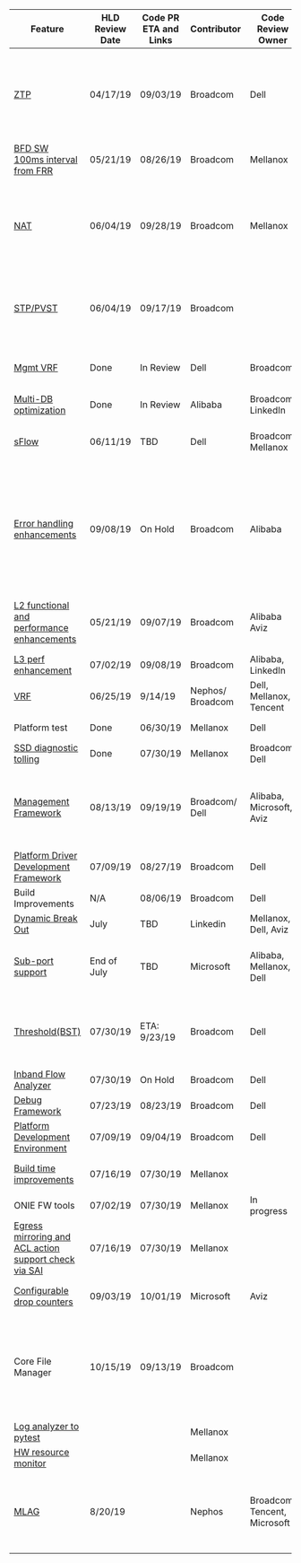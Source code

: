 <html>
<head>
<body style="width: 100%">
<table style="width: 100%" >
<thead>
<tr >
<th>Feature</th>
<th>HLD  Review  Date</th>
<th>Code PR  ETA and Links</th>
<th>Contributor</th>
<th>Code Review Owner</th>
<th>201911 Release</th>
<th>PR Link &amp; Status of PR</th>
</tr>
</thead>
<tbody>
<tr >
<td><a  href="https://github.com/Azure/SONiC/blob/master/doc/ztp/ztp.md">ZTP</a></td>
<td>04/17/19</td>
<td>09/03/19</td>
<td>Broadcom</td>
<td>Dell</td>
<td>Yes</td>
<td> <del><a  href="https://github.com/Azure/sonic-buildimage/pull/3227">3227</a></del> - Merged <br>
<del><a  href="https://github.com/Azure/sonic-buildimage/pull/3298">3298</a></del> - Merged<br>  
<del><a  href="https://github.com/Azure/sonic-swss/pull/1000">1000</a></del> - Merged <br>
<del><a  href="https://github.com/Azure/sonic-buildimage/pull/3299">3299</a></del> - Merged <br>
<del><a  href="https://github.com/Azure/sonic-ztp/pull/12">12</a></del> - Merged<br> 
<a  href="https://github.com/Azure/sonic-utilities/pull/599">599</a> - Write Access Approval Required &amp; BuildTestFails <br>
<del><a  href="https://github.com/Azure/sonic-utilities/pull/715">715</a></del> - Merged</td>
</tr>
<tr >
<td><a  href="https://github.com/Azure/SONiC/pull/383">BFD SW  100ms interval  from FRR</a></td>
<td>05/21/19</td>
<td>08/26/19</td>
<td>Broadcom</td>
<td>Mellanox</td>
<td>Yes</td>
<td><a  href="https://github.com/Azure/sonic-buildimage/pull/3385">3385</a> - Closed <a  href="https://github.com/Azure/sonic-buildimage/pull/3838">3838</a> - Changes Required</td>
</tr>
<tr >
<td><a  href="https://github.com/Azure/SONiC/pull/390">NAT</a></td>
<td>06/04/19</td>
<td>09/28/19</td>
<td>Broadcom</td>
<td>Mellanox</td>
<td>&nbsp;</td>
<td><a  href="https://github.com/Azure/sonic-buildimage/pull/3494">3494</a> - ChangesApproved, but VsImageTestIssue <a  href="https://github.com/Azure/sonic-swss/pull/1059">1059</a> - ChangesApproved, but VsTestFails<span class="md-html-inline" ><sup>[7]</sup> <a  href="https://github.com/Azure/sonic-utilities/pull/645">645</a> - NotYetApproved &amp; BuildTestFails <a  href="https://github.com/Azure/sonic-linux-kernel/pull/100">100 </a> - ChangesApproved, but NeedsConflictResolution <del><a  href="https://github.com/Azure/sonic-swss-common/pull/304">304</a></del> - Merged <del><a  href="https://github.com/Azure/sonic-sairedis/pull/519">519</a></del> - Merged</td>
</tr>
<tr >
<td><a  href="https://github.com/Azure/SONiC/pull/386">STP/PVST</a></td>
<td>06/04/19</td>
<td>09/17/19</td>
<td>Broadcom</td>
<td>&nbsp;</td>
<td>&nbsp;</td>
<td><a  href="https://github.com/Azure/sonic-stp/pull/20">20</a> - MergePending <del><a  href="https://github.com/Azure/sonic-swss-common/pull/305">305</a></del> - Merged <a  href="https://github.com/Azure/sonic-swss/pull/1058">1058</a> - NotYetApproved &amp; VsTestFails <a  href="https://github.com/Azure/sonic-utilities/pull/648">648</a> - ChangesApproved, but BuildTestFails <a  href="https://github.com/Azure/sonic-buildimage/pull/3463">3463</a> - WriteAccessApprovalRequired &amp; BuildTest Fails.</td>
</tr>
<tr >
<td><a  href="https://github.com/Azure/sonic-utilities/pull/463/commits/d6d14929ef1f1d27f92e4bb5db30fba8b39dcfd4">Mgmt VRF</a></td>
<td>Done</td>
<td>In Review</td>
<td>Dell</td>
<td>Broadcom</td>
<td>&nbsp;</td>
<td><del><a  href="https://github.com/Azure/sonic-buildimage/pull/2585">2585</a></del> - Merged <del><a  href="https://github.com/Azure/sonic-buildimage/pull/2608">2608</a></del> - Merged <del><a  href="https://github.com/Azure/sonic-buildimage/pull/3204">3204</a></del> - Merged <del><a  href="https://github.com/Azure/sonic-utilities/pull/463">463</a></del> - Merged <del><a  href="https://github.com/Azure/sonic-utilities/pull/472">472</a></del> - Merged <del><a  href="https://github.com/Azure/sonic-utilities/pull/627">627</a></del> - Merged  <del><a  href="https://github.com/Azure/sonic-buildimage/pull/3586">3586</a></del> - Merged</td>
</tr>
<tr >
<td><a  href="https://github.com/Azure/SONiC/blob/ed69d427dcf358299b2c1b812e59a1e26a4ef4a5/doc/database/multi_database_instances.md">Multi-DB  optimization</a></td>
<td>Done</td>
<td>In Review</td>
<td>Alibaba</td>
<td>Broadcom, LinkedIn</td>
<td>&nbsp;</td>
<td><del><a  href="https://github.com/Azure/sonic-py-swsssdk/pull/52">52</a></del> - Merged</td>
</tr>
<tr >
<td><a  href="https://github.com/Azure/SONiC/pull/389">sFlow</a></td>
<td>06/11/19</td>
<td>TBD</td>
<td>Dell</td>
<td>Broadcom Mellanox</td>
<td>&nbsp;</td>
<td><del><a  href="https://github.com/Azure/sonic-linux-kernel/pull/94">94</a></del> - Merged <del><a  href="https://github.com/Azure/sonic-swss-common/pull/299">299</a></del> - Merged <del><a  href="https://github.com/Azure/sonic-sairedis/pull/498">498</a></del> - Merged <del><a  href="https://github.com/Azure/sonic-swss/pull/1012">1012</a></del> - Merged <del><a  href="https://github.com/Azure/sonic-swss/pull/1011">1011</a></del> - Merged <del><a  href="https://github.com/Azure/sonic-buildimage/pull/3251">3251</a></del> - Merged <del><a  href="https://github.com/Azure/sonic-utilities/pull/592">592 </a></del> - Merged</td>
</tr>
<tr >
<td><a  href="https://github.com/Azure/SONiC/pull/391">Error handling  enhancements</a></td>
<td>09/08/19</td>
<td>On Hold</td>
<td>Broadcom</td>
<td>Alibaba</td>
<td>&nbsp;</td>
<td><span class=""><strong>Framework</strong> <a  href="https://github.com/Azure/sonic-swss-common/pull/309">309</a> - 1 Approved, 1 Change Requested , NeedsUpdate  <a  href="https://github.com/Azure/sonic-utilities/pull/666">666</a> - ReviewerNotAssigned <a  href="https://github.com/Azure/sonic-swss/pull/1100">1100</a> - NotYetApproved &amp; BuildTestFails<span class="md-tag md-raw-inline" >&lt;/sup&gt; <a  href="https://github.com/Azure/sonic-sairedis/pull/523">523</a> - ChangesRequested&amp; NeedsConflictResolution <span class=""><strong>BGP</strong> <a  href="https://github.com/Azure/sonic-buildimage/pull/3629">3629</a> - ReviewerNotAssigned <a  href="https://github.com/Azure/sonic-utilities/pull/709">709</a> - ReviewPending &amp; BuildTestFails <a  href="https://github.com/Azure/sonic-swss/pull/1101">1101</a> - ReviewerNotAssigned &amp; BuildTestFails</td>
</tr>
<tr >
<td><a  href="https://github.com/Azure/SONiC/pull/379">L2 functional and   performance enhancements</a></td>
<td>05/21/19</td>
<td>09/07/19</td>
<td>Broadcom</td>
<td>Alibaba  Aviz</td>
<td>&nbsp;</td>
<td><a  href="https://github.com/Azure/sonic-swss/pull/885">885 </a> - ReviewPending &amp; Build test fails due to dependencies <del><a  href="https://github.com/Azure/sonic-sairedis/pull/510">510 </a></del> - Merged <del><a  href="https://github.com/Azure/sonic-swss-common/pull/303">303</a></del> - Merged <a  href="https://github.com/Azure/sonic-utilities/pull/529">529</a> - 2 reviewers approved, 1 more review is pending</td>
</tr>
<tr >
<td><a  href="https://github.com/Azure/SONiC/pull/399">L3 perf  enhancement</a></td>
<td>07/02/19</td>
<td>09/08/19</td>
<td>Broadcom</td>
<td>Alibaba,  LinkedIn</td>
<td>&nbsp;</td>
<td><del><a  href="https://github.com/Azure/sonic-swss/pull/1048">1048</a></del> - Merged</td>
</tr>
<tr >
<td><a  href="https://github.com/Azure/SONiC/blob/master/doc/vrf/sonic-vrf-hld.md">VRF</a></td>
<td>06/25/19</td>
<td>9/14/19</td>
<td>Nephos/ Broadcom</td>
<td>Dell, Mellanox, Tencent</td>
<td>&nbsp;</td>
<td><del><a  href="https://github.com/Azure/sonic-buildimage/pull/3733">3733</a></del> - Merged <a  href="https://github.com/Azure/sonic-buildimage/pull/3047">3047</a> - ChangeRequested  <del><a  href="https://github.com/Azure/sonic-swss/pull/943">943</a></del> - Merged <del><a  href="https://github.com/Azure/sonic-mgmt/pull/1065">1065</a></del> - Merged </td>
</tr>
<tr >
<td>Platform test</td>
<td>Done</td>
<td>06/30/19</td>
<td>Mellanox</td>
<td>Dell</td>
<td>&nbsp;</td>
<td><del><a  href="https://github.com/Azure/sonic-mgmt/pull/915">915</a></del> - Merged <del><a  href="https://github.com/Azure/sonic-mgmt/pull/980">980</a></del> - Merged <del><a  href="https://github.com/Azure/sonic-mgmt/pull/1079">1079</a></del> - Merged</td>
</tr>
<tr >
<td><a  href="https://github.com/Azure/SONiC/pull/378">SSD diagnostic   tolling</a></td>
<td>Done</td>
<td>07/30/19</td>
<td>Mellanox</td>
<td>Broadcom,  Dell</td>
<td>&nbsp;</td>
<td><del><a  href="https://github.com/Azure/sonic-utilities/pull/587">587</a></del> - Merged <del><a  href="https://github.com/Azure/sonic-buildimage/pull/47">47</a></del> - Merged <del><a  href="https://github.com/Azure/sonic-buildimage/pull/3218">3218</a></del> - Merged</td>
</tr>
<tr >
<td><a  href="https://github.com/Azure/SONiC/pull/436">Management   Framework</a></td>
<td>08/13/19</td>
<td>09/19/19</td>
<td>Broadcom/ Dell</td>
<td>Alibaba, Microsoft, Aviz</td>
<td>&nbsp;</td>
<td><a  href="https://github.com/Azure/sonic-mgmt-framework/pull/18">18</a> - Approval &amp; Merge Pending <a  href="https://github.com/Azure/sonic-telemetry/pull/23">23</a> - NotYetApproved , Build TestFails &amp; NeedsConflictResolution <a  href="https://github.com/Azure/sonic-buildimage/pull/3488">3488</a> - WriteAccessApprovalRequired , VsImageTestFails &amp; NeedsConflictResolution <del><a  href="https://github.com/Azure/sonic-utilities/pull/659">659</a></del> - Merged</td>
</tr>
<tr >
<td><a  href="https://github.com/Azure/SONiC/pull/406">Platform Driver  Development   Framework</a></td>
<td>07/09/19</td>
<td>08/27/19</td>
<td>Broadcom</td>
<td>Dell</td>
<td>&nbsp;</td>
<td><a  href="https://github.com/Azure/sonic-buildimage/pull/3387">3387</a> - 1 approval done and 1 approval pending <del><a  href="https://github.com/Azure/sonic-platform-common/pull/62">62</a></del> - Merged <del><a  href="https://github.com/Azure/sonic-utilities/pull/624">624</a></del> - Merged</td>
</tr>
<tr >
<td>Build Improvements</td>
<td>N/A</td>
<td>08/06/19</td>
<td>Broadcom</td>
<td>Dell</td>
<td>&nbsp;</td>
<td><a  href="https://github.com/Azure/sonic-buildimage/pull/3292">3292</a> - Closed. New PR number is unknown</td>
</tr>
<tr >
<td><a  href="https://github.com/Azure/SONiC/pull/450">Dynamic Break Out</a></td>
<td>July</td>
<td>TBD</td>
<td>Linkedin</td>
<td>Mellanox, Dell, Aviz</td>
<td>&nbsp;</td>
<td>&nbsp;</td>
</tr>
<tr >
<td><a  href="https://github.com/Azure/SONiC/pull/420">Sub-port support</a></td>
<td>End of July</td>
<td>TBD</td>
<td>Microsoft</td>
<td>Alibaba, Mellanox, Dell</td>
<td>&nbsp;</td>
<td><del><a  href="https://github.com/opencomputeproject/SAI/pull/998">998</a></del> - Merged <del><a  href="https://github.com/Azure/sonic-swss-common/pull/284">284</a></del> - Merged <del><a  href="https://github.com/Azure/sonic-swss/pull/969">969</a></del> - Merged <del><a  href="https://github.com/Azure/sonic-swss/pull/871">871</a></del> - Merged <del><a  href="https://github.com/Azure/sonic-buildimage/pull/3412">3412</a></del> - Merged <del><a  href="https://github.com/Azure/sonic-buildimage/pull/3422">3422</a></del> - Merged <del><a  href="https://github.com/Azure/sonic-buildimage/pull/3413">3413</a></del> - Merged <del><a  href="https://github.com/Azure/sonic-utilities/pull/638">638</a></del> - Merged <del><a  href="https://github.com/Azure/sonic-utilities/pull/642">642</a></del> - Merged <del><a  href="https://github.com/Azure/sonic-utilities/pull/651">651</a></del> - Merged</td>
</tr>
<tr >
<td><a  href="https://github.com/Azure/SONiC/pull/429">Threshold(BST)</a></td>
<td>07/30/19</td>
<td>ETA: 9/23/19</td>
<td>Broadcom</td>
<td>Dell</td>
<td>&nbsp;</td>
<td><a  href="https://github.com/Azure/sonic-buildimage/pull/3501">3501</a> - 1 approval done, 1 change requested &amp; VsImageTestFails <a  href="https://github.com/Azure/sonic-tam/pull/12">12</a> - MergePending <a  href="https://github.com/Azure/sonic-swss/pull/1067">1067</a> - Approved, VsTestFails  <a  href="https://github.com/Azure/sonic-utilities/pull/665">665</a> - Approved but BuildTestFails <a  href="https://github.com/Azure/sonic-swss-common/pull/310">310</a> - WriteAccessApprovalRequired</td>
</tr>
<tr >
<td><a  href="https://github.com/Azure/SONiC/pull/427">Inband Flow   Analyzer</a></td>
<td>07/30/19</td>
<td>On Hold</td>
<td>Broadcom</td>
<td>Dell</td>
<td>&nbsp;</td>
<td>On Hold</td>
</tr>
<tr >
<td><a  href="https://github.com/Azure/SONiC/pull/398">Debug Framework</a></td>
<td>07/23/19</td>
<td>08/23/19</td>
<td>Broadcom</td>
<td>Dell</td>
<td>&nbsp;</td>
<td><a  href="https://github.com/Azure/sonic-swss-common/pull/300">300</a> - ApprovalPending <a  href="https://github.com/Azure/sonic-utilities/pull/618">618</a> - 1 approval done, 1 ChangePending.</td>
</tr>
<tr >
<td><a  href="https://github.com/Azure/SONiC/pull/407">Platform   Development  Environment</a></td>
<td>07/09/19</td>
<td>09/04/19</td>
<td>Broadcom</td>
<td>Dell</td>
<td>&nbsp;</td>
<td><del><a  href="https://github.com/Azure/sonic-buildimage/pull/3408">3408</a></del> - Closed <del><a  href="https://github.com/Azure/sonic-platform-pdk-pde/pull/27">27</a></del> - Closed  <a  href="https://github.com/Azure/sonic-buildimage/pull/3778">3778</a> - WriteAccessApprovalRequired<span class="md-tag md-raw-inline" >&lt;/sup&gt; <a  href="https://github.com/Azure/sonic-platform-pdk-pde/pull/28">28</a> - MergePending</td>
</tr>
<tr >
<td><a  href="https://github.com/Azure/SONiC/pull/419">Build time  improvements</a></td>
<td>07/16/19</td>
<td>07/30/19</td>
<td>Mellanox</td>
<td>&nbsp;</td>
<td>&nbsp;</td>
<td><del><a  href="https://github.com/Azure/sonic-swss/pull/911">911</a></del> - Merged <del><a  href="https://github.com/Azure/sonic-swss-common/pull/280">280</a></del> - Merged <del><a  href="https://github.com/Azure/sonic-sairedis/pull/461">461</a></del> - Merged <del><a  href="https://github.com/Azure/sonic-buildimage/pull/3048">3048</a></del> - Merged <del><a  href="https://github.com/Azure/sonic-buildimage/pull/3049">3049</a></del> - Merged</td>
</tr>
<tr >
<td>ONIE FW tools</td>
<td>07/02/19</td>
<td>07/30/19</td>
<td>Mellanox</td>
<td>In progress</td>
<td>&nbsp;</td>
<td>&nbsp;</td>
</tr>
<tr >
<td><a  href="https://github.com/Azure/SONiC/pull/411">Egress mirroring  and  ACL action   support check  via SAI</a></td>
<td>07/16/19</td>
<td>07/30/19</td>
<td>Mellanox</td>
<td>&nbsp;</td>
<td>&nbsp;</td>
<td><del><a  href="https://github.com/Azure/sonic-swss/pull/963">963</a></del> - Merged <del><a  href="https://github.com/Azure/sonic-swss/pull/1019">1019</a></del> - Merged <del><a  href="https://github.com/Azure/sonic-utilities/pull/575">575</a></del> - Merged <del><a  href="https://github.com/Azure/sonic-sairedis/pull/481">481</a></del> - Merged</td>
</tr>
<tr >
<td><a  href="https://github.com/Azure/SONiC/pull/434">Configurable   drop counters</a></td>
<td>09/03/19</td>
<td>10/01/19</td>
<td>Microsoft</td>
<td>Aviz</td>
<td>&nbsp;</td>
<td><del><a  href="https://github.com/Azure/sonic-swss-common/pull/308">308</a></del> - Merged <del><a  href="https://github.com/Azure/sonic-sairedis/pull/520">520</a></del> - Merged <del><a  href="https://github.com/Azure/sonic-swss/pull/1075">1075</a></del> - Merged <del><a  href="https://github.com/Azure/sonic-swss/pull/1093">1093</a></del> - Merged  <del><a  href="https://github.com/Azure/sonic-utilities/pull/688">688</a></del> - Merged</td>
</tr>
<tr >
<td>Core File Manager</td>
<td>10/15/19</td>
<td>09/13/19</td>
<td>Broadcom</td>
<td>&nbsp;</td>
<td>&nbsp;</td>
<td><a  href="https://github.com/Azure/sonic-buildimage/pull/3447">3447</a> - ReviewerNotAssigned, BuildTestFails &amp; NeedsConflictResolution <a  href="https://github.com/Azure/sonic-utilities/pull/643">643</a> - ReviewPending, BuildTestFails &amp; NeedsConflictResolution <a  href="https://github.com/Azure/sonic-buildimage/pull/3499">3499</a> - 1 review done and 1 other review requested, BuildTestFails &amp; NeedsConflictResolution <a  href="https://github.com/Azure/sonic-utilities/pull/663">663</a> - ReviewPending</td>
</tr>
<tr >
<td><a  href="https://github.com/Azure/SONiC/pull/421">Log analyzer to pytest</a></td>
<td>&nbsp;</td>
<td>&nbsp;</td>
<td>Mellanox</td>
<td>&nbsp;</td>
<td>&nbsp;</td>
<td><del><a  href="https://github.com/Azure/sonic-mgmt/pull/1048">1048</a></del> - Merged</td>
</tr>
<tr >
<td><a  href="https://github.com/Azure/SONiC/pull/439">HW resource monitor</a></td>
<td>&nbsp;</td>
<td>&nbsp;</td>
<td>Mellanox</td>
<td>&nbsp;</td>
<td>&nbsp;</td>
<td><del><a  href="https://github.com/Azure/sonic-mgmt/pull/1121">1121</a></del> - Merged</td>
</tr>
<tr >
<td><a  href="https://github.com/Azure/SONiC/pull/325">MLAG</a></td>
<td>8/20/19</td>
<td>&nbsp;</td>
<td>Nephos</td>
<td>Broadcom, Tencent,  Microsoft</td>
<td>&nbsp;</td>
<td><a  href="https://github.com/Azure/sonic-buildimage/pull/2514">2514</a> - WriteAccessApprovalRequired <del><a  href="https://github.com/Azure/sonic-swss/pull/1003">1003</a></del> - Merged <del><a  href="https://github.com/Azure/sonic-swss/pull/877">877</a></del> - Merged <a  href="https://github.com/Azure/sonic-swss/pull/814">814</a> - MergePending <a  href="https://github.com/Azure/sonic-swss/pull/811">811</a> - MergePending <a  href="https://github.com/Azure/sonic-swss/pull/810">810</a> - MergePending <del><a  href="https://github.com/Azure/sonic-swss/pull/809">809</a></del> - Merged <del><a  href="https://github.com/Azure/sonic-swss-common/pull/275">275</a></del> - Merged <a  href="https://github.com/Azure/sonic-utilities/pull/453">453</a><span class="md-plain md-expand"> - ApprovalPending &amp; BuildTestFails</td>
</tr>
</tbody>
</table>
</body>
</head>
</html>
